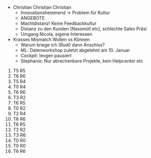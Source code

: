 - Christian Christian Christian
	- Innovationshemmend -> Problem für Kultur
	- ANGEBOTE
	- Machtdistanz! Keine Feedbackkultur
	- Distanz zu den Kunden (Nassmüll etc), schlechte Sales Präsi
	- Umgang Nicola, eigene Interessen
- Krasses Mismatch Wollen vs Können
	- Warum kriege ich (Rudi) dann Anschiss?
	- ML: Datenworkshop zuletzt abgelehnt am 10. Januar
	- Cockpit: Ievgen pausiert
	- Stephanie: Nur abrechenbare Projekte, kein Helpcenter etc

1) T5 R5
2) T6 R6
3) T5 R4
4) T0 R4
5) T6 R6
6) T3 R2
7) T6 R5
8) T0 R2
9) T2 R4
10) T6 R6
11) T6 R5
12) T2 R2
13) T3 R6
14) T0 R0
15) T0 R0
16) T6 R6